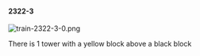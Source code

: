 #### 2322-3
![train-2322-3-0.png](https://github.com/lil-lab/nlvr/raw/master/nlvr/train/images/72/train-2322-3-0.png "train-2322-3-0.png")

There is 1 tower with a yellow block above a black block